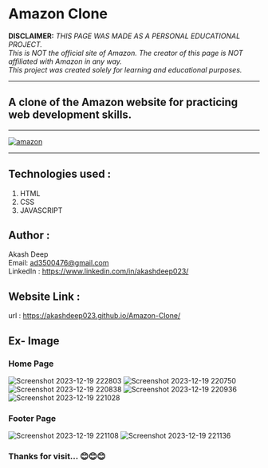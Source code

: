 # Amazon Clone

**DISCLAIMER:** _THIS PAGE WAS MADE AS A PERSONAL EDUCATIONAL PROJECT.  
This is NOT the official site of Amazon. The creator of this page is NOT affiliated with Amazon in any way.  
This project was created solely for learning and educational purposes._

---

## A clone of the Amazon website for practicing web development skills.

---

<a style="" href="https://akashdeep023.github.io/Amazon-Clone/">
  
![amazon](https://github.com/user-attachments/assets/209e069e-e662-4368-99f5-5aeb16aa8c3a)

</a>

---

## Technologies used :

1. HTML
2. CSS
3. JAVASCRIPT

## Author :

Akash Deep
<br>
Email: ad3500476@gmail.com
<br>
LinkedIn : https://www.linkedin.com/in/akashdeep023/

## Website Link :

url : https://akashdeep023.github.io/Amazon-Clone/

## Ex- Image

### Home Page

![Screenshot 2023-12-19 222803](https://github.com/akashdeep023/Amazon-Clone/assets/126412088/76cbf588-128f-4362-a344-8f021f4bcef6)
![Screenshot 2023-12-19 220750](https://github.com/akashdeep023/Amazon-Clone/assets/126412088/38c77534-3ff6-423a-a917-d479cd18f5af)
![Screenshot 2023-12-19 220838](https://github.com/akashdeep023/Amazon-Clone/assets/126412088/7bf8bc88-a26b-4797-9095-9d4691afccb7)
![Screenshot 2023-12-19 220936](https://github.com/akashdeep023/Amazon-Clone/assets/126412088/eeee40a0-a694-4e3f-aa3d-899592c0e40f)
![Screenshot 2023-12-19 221028](https://github.com/akashdeep023/Amazon-Clone/assets/126412088/f2412acc-f41d-40d7-a6d9-e1d403cfedef)

### Footer Page

![Screenshot 2023-12-19 221108](https://github.com/akashdeep023/Amazon-Clone/assets/126412088/6da7a1d7-500b-483d-b0e4-4816c7b1a4b6)
![Screenshot 2023-12-19 221136](https://github.com/akashdeep023/Amazon-Clone/assets/126412088/2ee9323f-d01a-43af-b522-45afa1be6b06)

### Thanks for visit... 😊😊😊
